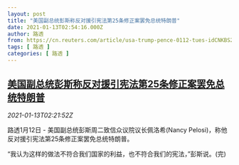 ```yaml
---
layout: post
title: "美国副总统彭斯称反对援引宪法第25条修正案罢免总统特朗普"
date: 2021-01-13T02:54:16.000Z
author: 路透
from: https://cn.reuters.com/article/usa-trump-pence-0112-tues-idCNKBS29I08J
tags: [ 路透 ]
categories: [ 路透 ]
---
```

<!--1610506456000-->
[美国副总统彭斯称反对援引宪法第25条修正案罢免总统特朗普](https://cn.reuters.com/article/usa-trump-pence-0112-tues-idCNKBS29I08J)
------

<div>
<div><i>2021-01-13T02:21:52Z</i></div><p>路透1月12日 - 美国副总统彭斯周二致信众议院议长佩洛希(Nancy Pelosi)，称他反对援引宪法第25条修正案罢免总统特朗普。</p><p>“我认为这样的做法不符合我们国家的利益，也不符合我们的宪法，”彭斯说。(完)</p>
</div>

